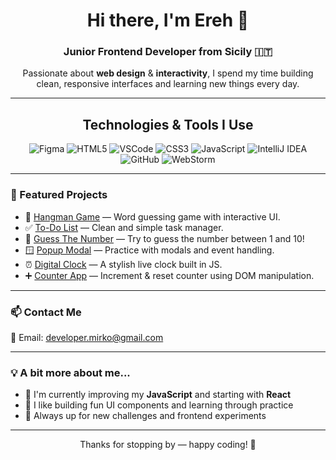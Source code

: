<h1 align="center">Hi there, I'm Ereh 👋</h1>
<h3 align="center">Junior Frontend Developer from Sicily 🇮🇹</h3>

<p align="center">
  Passionate about <strong>web design</strong> & <strong>interactivity</strong>, I spend my time building clean, responsive interfaces and learning new things every day.
</p>

---

<h2 align="center">Technologies & Tools I Use</h2>

<p align="center">
<img src="https://img.shields.io/badge/Figma-F24E1E?style=for-the-badge&logo=figma&logoColor=fff" alt="Figma"/>
<img src="https://img.shields.io/badge/HTML5-E34F26?style=for-the-badge&logo=html5&logoColor=fff" alt="HTML5"/>
<img src="https://img.shields.io/badge/VSCode-007ACC?style=for-the-badge&logo=visual-studio-code&logoColor=fff" alt="VSCode"/>
<img src="https://img.shields.io/badge/CSS3-1572B6?style=for-the-badge&logo=css3&logoColor=fff" alt="CSS3"/>
<img src="https://img.shields.io/badge/JavaScript-F7DF1E?style=for-the-badge&logo=javascript&logoColor=000" alt="JavaScript"/>
<img src="https://img.shields.io/badge/IntelliJ%20IDEA-000000?style=for-the-badge&logo=intellij-idea&logoColor=white" alt="IntelliJ IDEA"/>
<img src="https://img.shields.io/badge/GitHub-181717?style=for-the-badge&logo=github&logoColor=fff" alt="GitHub"/>
<img src="https://img.shields.io/badge/WebStorm-000?style=for-the-badge&logo=WebStorm&logoColor=white" alt="WebStorm"/>
</p>

---

### 📂 Featured Projects

- 🎯 [Hangman Game](https://github.com/ErehTheDev/Hangman-Game-Project) — Word guessing game with interactive UI.
- ✅ [To-Do List](https://github.com/ErehTheDev/To-Do-List) — Clean and simple task manager.
- 🔢 [Guess The Number](https://github.com/ErehTheDev/Guess-the-Number-Game) — Try to guess the number between 1 and 10!
- 🪟 [Popup Modal](https://github.com/ErehTheDev/Popup-Modal) — Practice with modals and event handling.
- ⏰ [Digital Clock](https://github.com/ErehTheDev/Digital-Clock) — A stylish live clock built in JS.
- ➕ [Counter App](https://github.com/ErehTheDev/Simple-Counter) — Increment & reset counter using DOM manipulation.

---

### 📫 Contact Me

<p>
  📧 Email: <a href="mailto:developer.mirko@gmail.com">developer.mirko@gmail.com</a>
</p>

---

### 💡 A bit more about me...

- 🌱 I'm currently improving my **JavaScript** and starting with **React**
- 🔨 I like building fun UI components and learning through practice
- 🎯 Always up for new challenges and frontend experiments

---

<p align="center">Thanks for stopping by — happy coding! 🚀</p>
